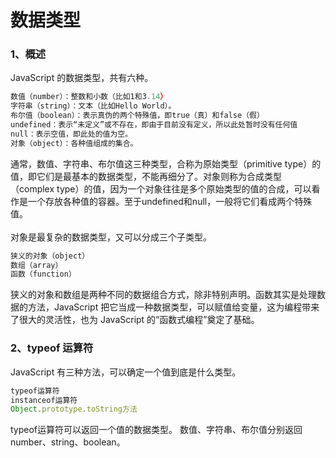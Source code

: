 # 数据类型
### 1、概述
JavaScript 的数据类型，共有六种。
```javascript
数值（number）：整数和小数（比如1和3.14）
字符串（string）：文本（比如Hello World）。
布尔值（boolean）：表示真伪的两个特殊值，即true（真）和false（假）
undefined：表示“未定义”或不存在，即由于目前没有定义，所以此处暂时没有任何值
null：表示空值，即此处的值为空。
对象（object）：各种值组成的集合。
```
通常，数值、字符串、布尔值这三种类型，合称为原始类型（primitive type）的值，即它们是最基本的数据类型，不能再细分了。对象则称为合成类型（complex type）的值，因为一个对象往往是多个原始类型的值的合成，可以看作是一个存放各种值的容器。至于undefined和null，一般将它们看成两个特殊值。</br></br>
对象是最复杂的数据类型，又可以分成三个子类型。
```javascript
狭义的对象（object）
数组（array）
函数（function）
```
狭义的对象和数组是两种不同的数据组合方式，除非特别声明。函数其实是处理数据的方法，JavaScript 把它当成一种数据类型，可以赋值给变量，这为编程带来了很大的灵活性，也为 JavaScript 的“函数式编程”奠定了基础。
### 2、typeof 运算符
JavaScript 有三种方法，可以确定一个值到底是什么类型。
```javascript
typeof运算符
instanceof运算符
Object.prototype.toString方法
```
typeof运算符可以返回一个值的数据类型。
数值、字符串、布尔值分别返回number、string、boolean。
